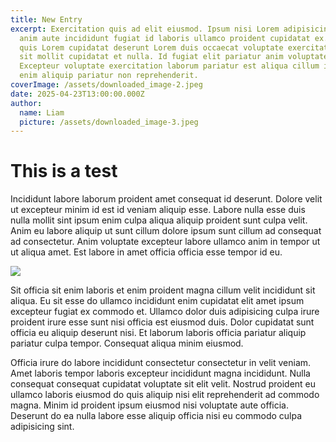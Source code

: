 ```yaml
---
title: New Entry
excerpt: Exercitation quis ad elit eiusmod. Ipsum nisi Lorem adipisicing duis
  anim aute incididunt fugiat id laboris ullamco proident cupidatat ex. Pariatur
  quis Lorem cupidatat deserunt Lorem duis occaecat voluptate exercitation est
  sit mollit cupidatat et nulla. Id fugiat elit pariatur anim voluptate eu in.
  Excepteur voluptate exercitation laborum pariatur est aliqua cillum in ullamco
  enim aliquip pariatur non reprehenderit.
coverImage: /assets/downloaded_image-2.jpeg
date: 2025-04-23T13:00:00.000Z
author:
  name: Liam
  picture: /assets/downloaded_image-3.jpeg
---
```

# This is a test

Incididunt labore laborum proident amet consequat id deserunt. Dolore velit ut excepteur minim id est id veniam aliquip esse. Labore nulla esse duis nulla mollit sint ipsum enim culpa aliqua aliquip proident sunt culpa velit. Anim eu labore aliquip ut sunt cillum dolore ipsum sunt cillum ad consequat ad consectetur. Anim voluptate excepteur labore ullamco anim in tempor ut ut aliqua amet. Est labore in amet officia officia esse tempor id eu.

![](/assets/downloaded_image-3.jpeg)

Sit officia sit enim laboris et enim proident magna cillum velit incididunt sit aliqua. Eu sit esse do ullamco incididunt enim cupidatat elit amet ipsum excepteur fugiat ex commodo et. Ullamco dolor duis adipisicing culpa irure proident irure esse sunt nisi officia est eiusmod duis. Dolor cupidatat sunt officia eu aliquip deserunt nisi. Et laborum laboris officia pariatur aliquip pariatur culpa tempor. Consequat aliqua minim eiusmod.

Officia irure do labore incididunt consectetur consectetur in velit veniam. Amet laboris tempor laboris excepteur incididunt magna incididunt. Nulla consequat consequat cupidatat voluptate sit elit velit. Nostrud proident eu ullamco laboris eiusmod do quis aliquip nisi elit reprehenderit ad commodo magna. Minim id proident ipsum eiusmod nisi voluptate aute officia. Deserunt do ea nulla labore esse aliquip officia nisi eu commodo culpa adipisicing sint.